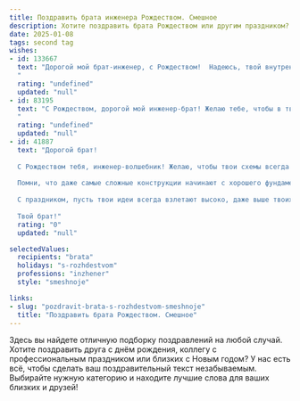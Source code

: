 ```yaml
---
title: Поздравить брата инженера Рождеством. Смешное
description: Хотите поздравить брата Рождеством или другим праздником? Наш ИИ создаст незабываемое поздравление, а вы обязательно выделитесь среди других.  
date: 2025-01-08
tags: second tag
wishes:
- id: 133667
  text: "Дорогой мой брат-инженер, с Рождеством!  Надеюсь, твой внутренний Дед Мороз наконец-то придумал, как починить тот летающий аппарат, который ты собирал весь год.  Пусть в Новом году все твои гениальные (и не очень) изобретения работают без сбоев, а шестеренки в твоей голове крутятся только от радости!  С Рождеством!
  "
  rating: "undefined"
  updated: "null"
- id: 83195
  text: "С Рождеством, дорогой мой инженер-брат! Желаю тебе, чтобы в твоей жизни было как можно больше креативных решений, а проблемы решались с той же легкостью, с какой ты собираешь IKEA-мебель (ну, почти!). Пусть этот праздник будет полон тепла,  уютного хаоса и  приятных неожиданностей, которые ты, как истинный инженер, сумеешь  разобрать и собрать обратно в  что-то ещё более удивительное!
  "
  rating: "undefined"
  updated: "null"
- id: 41887
  text: "Дорогой брат!
  
  С Рождеством тебя, инженер-волшебник! Желаю, чтобы твои схемы всегда соединялись без замыкания, а проекторы показывали только лучшие моменты жизни. Пусть в сердце твоем зреет уют, как в самом надежном термосе, а душа сияет ярче всех рождественских огней!
  
  Помни, что даже самые сложные конструкции начинают с хорошего фундамента. Так что начни этот год с любви, счастья и много-много шоколада, как в лучших чертежах!
  
  С праздником, пусть твои идеи всегда взлетают высоко, даже выше твоих чертежей!
  
  Твой брат!"
  rating: "0"
  updated: "null"

selectedValues:
  recipients: "brata"
  holidays: "s-rozhdestvom"
  professions: "inzhener"
  style: "smeshnoje"

links:
- slug: "pozdravit-brata-s-rozhdestvom-smeshnoje"
  title: "Поздравить брата Рождеством. Смешное"
---
```


Здесь вы найдете отличную подборку поздравлений на любой случай. 
Хотите поздравить друга с днём рождения, коллегу с профессиональным праздником или близких с Новым годом? У нас есть всё, чтобы сделать ваш поздравительный текст незабываемым. Выбирайте нужную категорию и находите лучшие слова для ваших близких и друзей!
